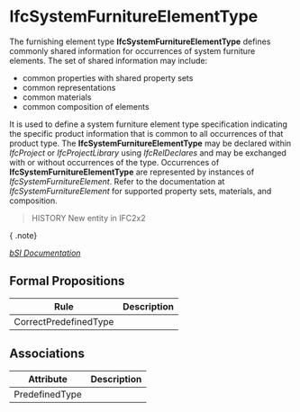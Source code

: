 IfcSystemFurnitureElementType
=============================
The furnishing element type **IfcSystemFurnitureElementType** defines commonly
shared information for occurrences of system furniture elements. The set of
shared information may include:  
  
* common properties with shared property sets  
* common representations  
* common materials  
* common composition of elements  
  
It is used to define a system furniture element type specification indicating
the specific product information that is common to all occurrences of that
product type. The **IfcSystemFurnitureElementType** may be declared within
_IfcProject_ or _IfcProjectLibrary_ using _IfcRelDeclares_ and may be
exchanged with or without occurrences of the type. Occurrences of
**IfcSystemFurnitureElementType** are represented by instances of
_IfcSystemFurnitureElement_. Refer to the documentation at
_IfcSystemFurnitureElement_ for supported property sets, materials, and
composition.  
  
> HISTORY  New entity in IFC2x2  
  
{ .note}  
>  
[ _bSI
Documentation_](https://standards.buildingsmart.org/IFC/DEV/IFC4_2/FINAL/HTML/schema/ifcsharedfacilitieselements/lexical/ifcsystemfurnitureelementtype.htm)


Formal Propositions
-------------------
| Rule                  | Description   |
|-----------------------|---------------|
| CorrectPredefinedType |               |

Associations
------------
| Attribute      | Description   |
|----------------|---------------|
| PredefinedType |               |

